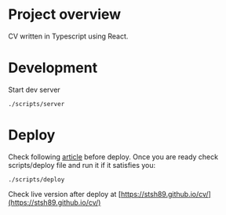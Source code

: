 # Project overview

CV written in Typescript using React.

# Development

Start dev server

```
./scripts/server
```

# Deploy

Check following [article](https://medium.com/linagora-engineering/deploying-your-js-app-to-github-pages-the-easy-way-or-not-1ef8c48424b7) before deploy. Once you are ready check scripts/deploy file and run it if it satisfies you:

```
./scripts/deploy
```

Check live version after deploy at [https://stsh89.github.io/cv/](https://stsh89.github.io/cv/)
